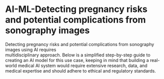 # AI-ML-Detecting pregnancy risks and potential complications from sonography images
Detecting pregnancy risks and potential complications from sonography images using AI  requires  
multidisciplinary approach. Below is a simplified step-by-step guide to creating an AI model for this use case, 
keeping in mind that building a real-world medical AI system would require extensive research, data, and medical expertise
and should adhere to ethical and regulatory standards.
